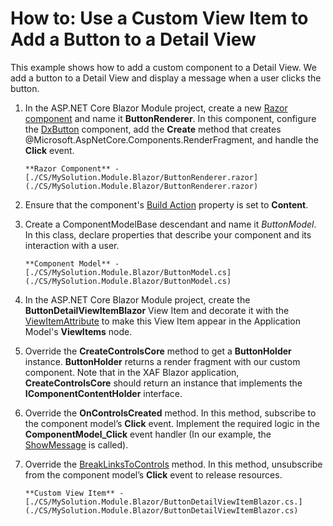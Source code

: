 # How to: Use a Custom View Item to Add a Button to a Detail View

This example shows how to add a custom component to a Detail View. We add a button to a Detail View and display a message when a user clicks the button.

1. In the ASP.NET Core Blazor Module project, create a new [Razor component](https://docs.microsoft.com/en-us/aspnet/core/blazor/components/) and name it **ButtonRenderer**. In this component, configure the [DxButton](https://docs.devexpress.com/Blazor/DevExpress.Blazor.DxButton) component, add the **Create** method that creates @Microsoft.AspNetCore.Components.RenderFragment, and handle the **Click** event. 

   `**Razor Component** - [./CS/MySolution.Module.Blazor/ButtonRenderer.razor](./CS/MySolution.Module.Blazor/ButtonRenderer.razor)`
 
2. Ensure that the component's [Build Action](https://docs.microsoft.com/en-us/visualstudio/ide/build-actions) property is set to **Content**.

3. Create a ComponentModelBase descendant and name it _ButtonModel_. In this class, declare properties that describe your component and its interaction with a user.
   
   `**Component Model** - [./CS/MySolution.Module.Blazor/ButtonModel.cs](./CS/MySolution.Module.Blazor/ButtonModel.cs)`

4. In the ASP.NET Core Blazor Module project, create the **ButtonDetailViewItemBlazor** View Item and decorate it with the [ViewItemAttribute](https://docs.devexpress.com/eXpressAppFramework/DevExpress.ExpressApp.Editors.ViewItemAttribute) to make this View Item appear in the Application Model's **ViewItems** node.

5. Override the **CreateControlsCore** method to get a **ButtonHolder** instance. **ButtonHolder** returns a render fragment with our custom component. Note that in the XAF Blazor application, **CreateControlsCore** should return an instance that implements the **IComponentContentHolder** interface.

6. Override the **OnControlsCreated** method. In this method, subscribe to the component model’s **Click** event. Implement the required logic in the **ComponentModel_Click** event handler (In our example, the [ShowMessage](https://docs.devexpress.com/eXpressAppFramework/DevExpress.ExpressApp.ShowViewStrategyBase.ShowMessage(System.String-DevExpress.ExpressApp.InformationType-System.Int32-DevExpress.ExpressApp.InformationPosition)) is called). 

7. Override the [BreakLinksToControls](https://docs.devexpress.com/eXpressAppFramework/DevExpress.ExpressApp.Editors.ListEditor.BreakLinksToControls) method. In this method, unsubscribe from the component model’s **Click** event to release resources.

   `**Custom View Item** - [./CS/MySolution.Module.Blazor/ButtonDetailViewItemBlazor.cs.](./CS/MySolution.Module.Blazor/ButtonDetailViewItemBlazor.cs)`
